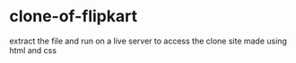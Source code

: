 # clone-of-flipkart
extract the file and run on a live server to access the clone site made using html and css
